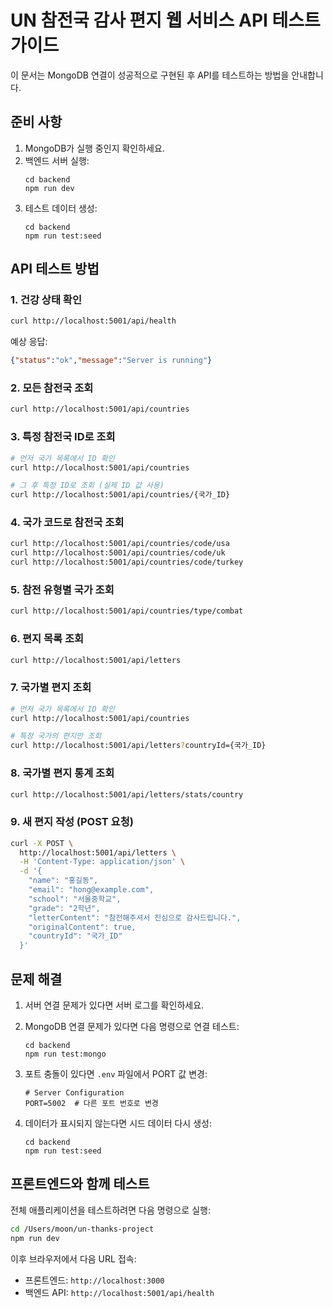 # UN 참전국 감사 편지 웹 서비스 API 테스트 가이드

이 문서는 MongoDB 연결이 성공적으로 구현된 후 API를 테스트하는 방법을 안내합니다.

## 준비 사항

1. MongoDB가 실행 중인지 확인하세요.
2. 백엔드 서버 실행:
   ```
   cd backend
   npm run dev
   ```
3. 테스트 데이터 생성:
   ```
   cd backend
   npm run test:seed
   ```

## API 테스트 방법

### 1. 건강 상태 확인

```bash
curl http://localhost:5001/api/health
```

예상 응답:
```json
{"status":"ok","message":"Server is running"}
```

### 2. 모든 참전국 조회

```bash
curl http://localhost:5001/api/countries
```

### 3. 특정 참전국 ID로 조회

```bash
# 먼저 국가 목록에서 ID 확인
curl http://localhost:5001/api/countries

# 그 후 특정 ID로 조회 (실제 ID 값 사용)
curl http://localhost:5001/api/countries/{국가_ID}
```

### 4. 국가 코드로 참전국 조회

```bash
curl http://localhost:5001/api/countries/code/usa
curl http://localhost:5001/api/countries/code/uk
curl http://localhost:5001/api/countries/code/turkey
```

### 5. 참전 유형별 국가 조회

```bash
curl http://localhost:5001/api/countries/type/combat
```

### 6. 편지 목록 조회

```bash
curl http://localhost:5001/api/letters
```

### 7. 국가별 편지 조회

```bash
# 먼저 국가 목록에서 ID 확인
curl http://localhost:5001/api/countries

# 특정 국가의 편지만 조회
curl http://localhost:5001/api/letters?countryId={국가_ID}
```

### 8. 국가별 편지 통계 조회

```bash
curl http://localhost:5001/api/letters/stats/country
```

### 9. 새 편지 작성 (POST 요청)

```bash
curl -X POST \
  http://localhost:5001/api/letters \
  -H 'Content-Type: application/json' \
  -d '{
    "name": "홍길동",
    "email": "hong@example.com",
    "school": "서울중학교",
    "grade": "2학년",
    "letterContent": "참전해주셔서 진심으로 감사드립니다.",
    "originalContent": true,
    "countryId": "국가_ID"
  }'
```

## 문제 해결

1. 서버 연결 문제가 있다면 서버 로그를 확인하세요.

2. MongoDB 연결 문제가 있다면 다음 명령으로 연결 테스트:
   ```
   cd backend
   npm run test:mongo
   ```

3. 포트 충돌이 있다면 `.env` 파일에서 PORT 값 변경:
   ```
   # Server Configuration
   PORT=5002  # 다른 포트 번호로 변경
   ```

4. 데이터가 표시되지 않는다면 시드 데이터 다시 생성:
   ```
   cd backend
   npm run test:seed
   ```

## 프론트엔드와 함께 테스트

전체 애플리케이션을 테스트하려면 다음 명령으로 실행:

```bash
cd /Users/moon/un-thanks-project
npm run dev
```

이후 브라우저에서 다음 URL 접속:
- 프론트엔드: `http://localhost:3000`
- 백엔드 API: `http://localhost:5001/api/health`